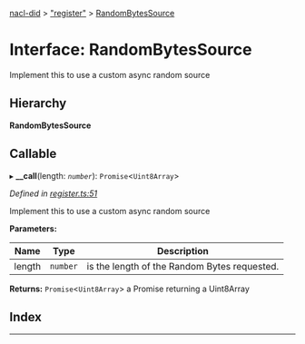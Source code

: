 [nacl-did](../README.md) > ["register"](../modules/_register_.md) > [RandomBytesSource](../interfaces/_register_.randombytessource.md)

# Interface: RandomBytesSource

Implement this to use a custom async random source

## Hierarchy

**RandomBytesSource**

## Callable
▸ **__call**(length: *`number`*): `Promise`<`Uint8Array`>

*Defined in [register.ts:51](https://github.com/uport-project/nacl-did/blob/323afe1/src/register.ts#L51)*

Implement this to use a custom async random source

**Parameters:**

| Name | Type | Description |
| ------ | ------ | ------ |
| length | `number` |  is the length of the Random Bytes requested. |

**Returns:** `Promise`<`Uint8Array`>
a Promise returning a Uint8Array

## Index

---

